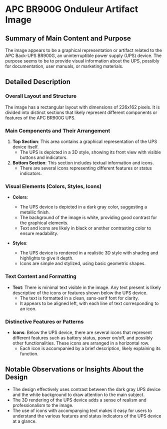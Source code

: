# APC BR900G Onduleur Artifact Image

## Summary of Main Content and Purpose
The image appears to be a graphical representation or artifact related to the APC Back-UPS BR900G, an uninterruptible power supply (UPS) device. The purpose seems to be to provide visual information about the UPS, possibly for documentation, user manuals, or marketing materials.

## Detailed Description

### Overall Layout and Structure
The image has a rectangular layout with dimensions of 226x162 pixels. It is divided into distinct sections that likely represent different components or features of the APC BR900G UPS.

### Main Components and Their Arrangement
1. **Top Section**: This area contains a graphical representation of the UPS device itself.
   - The UPS is depicted in a 3D style, showing its front view with visible buttons and indicators.
2. **Bottom Section**: This section includes textual information and icons.
   - There are several icons representing different features or status indicators.

### Visual Elements (Colors, Styles, Icons)
- **Colors**:
  - The UPS device is depicted in a dark gray color, suggesting a metallic finish.
  - The background of the image is white, providing good contrast for the graphical elements.
  - Text and icons are likely in black or another contrasting color to ensure readability.

- **Styles**:
  - The UPS device is rendered in a realistic 3D style with shading and highlights to give it depth.
  - Icons are simple and stylized, using basic geometric shapes.

### Text Content and Formatting
- **Text**: There is minimal text visible in the image. Any text present is likely descriptive of the icons or features shown below the UPS device.
   - The text is formatted in a clean, sans-serif font for clarity.
   - It appears to be aligned left, with each line of text corresponding to an icon.

### Distinctive Features or Patterns
- **Icons**: Below the UPS device, there are several icons that represent different features such as battery status, power on/off, and possibly other functionalities. These icons are arranged in a horizontal row.
   - Each icon is accompanied by a brief description, likely explaining its function.

## Notable Observations or Insights About the Design
- The design effectively uses contrast between the dark gray UPS device and the white background to draw attention to the main subject.
- The 3D rendering of the UPS device adds a sense of realism and professionalism to the image.
- The use of icons with accompanying text makes it easy for users to understand the various features and status indicators of the UPS device at a glance.